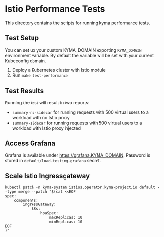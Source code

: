 # Istio Performance Tests

This directory contains the scripts for running kyma performance tests.

## Test Setup

You can set up your custom KYMA_DOMAIN exporting `KYMA_DOMAIN` environment variable. By default the variable will be set with your current Kubeconfig domain.

1. Deploy a Kubernetes cluster with Istio module
2. Run `make test-performance`

## Test Results

Running the test will result in two reports:

- `summary-no-sidecar` for running requests with 500 virtual users to a workload with no Istio proxy
- `summary-sidecar` for running requests with 500 virtual users to a workload with Istio proxy injected

## Access Grafana

Grafana is available under <https://grafana.KYMA_DOMAIN>. Password is stored in `default/load-testing-grafana` secret.

## Scale Istio Ingressgateway

```
kubectl patch -n kyma-system istios.operator.kyma-project.io default --type merge --patch "$(cat <<EOF
spec:
    components:
        ingressGateway:
            k8s:
                hpaSpec:
                    maxReplicas: 10
                    minReplicas: 10
EOF
)"
```
